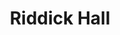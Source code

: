 ---
events:
- audio_id: sa-rwb-001
  building: Riddick Hall
  categories: riddick-hall
  description: 'State College admits two African American graduate students into the
    School of Engineering: Robert Clemons and Hardy Liston. Clemons became the college''s
    first black graduate (1957); Liston withdrew and didn''t complete his degree.'
  event_decade: '1950'
  event_id: '93'
  excerpt: State College admits two African American graduate students into the School
    of Engineering&#58; Robert Clemons and Hardy Liston. Clemons became the college's
    first black graduate (1957); Liston withdrew and didn't complete his degree.
  image id (orig): '0230556'
  image_caption: Outside Riddick Hall
  image_id: '0230556'
  image_link: https://d.lib.ncsu.edu/collections/catalog/0230556
  redirect_from: /events/2/index.html
  start_date: 9/1/1953
  title: First African American Graduate Students Admitted
  year: '1953'
- building: Riddick Hall
  categories: riddick-hall
  description: 'The first four African American undergraduates enrolled at North Carolina
    State College: Ed Carson, Manuel Crockett, Irwin Holmes, and Walter Holmes.'
  event_decade: '1950'
  event_id: '99'
  excerpt: The first four African American undergraduates enrolled at North Carolina
    State College&#58; Ed Carson, Manuel Crockett, Irwin Holmes, and Walter Holmes.
  image_type: No Image
  start_date: 1/1/1956
  title: First African American Undergraduates
  year: '1956'
lat: '35.785'
layout: post
lng: '-78.668297'
order: 23
permalink: places/riddick-hall/
place: riddick-hall
route:
  code: Ok
  routes:
  - distance: 250.791
    duration: 177.613
    geometry:
      coordinates:
      - - -78.668374
        - 35.784779
      - - -78.668563
        - 35.784822
      - - -78.668712
        - 35.784864
      - - -78.668756
        - 35.784868
      - - -78.66892
        - 35.784912
      - - -78.669014
        - 35.784956
      - - -78.668995
        - 35.785004
      - - -78.668936
        - 35.785001
      - - -78.668762
        - 35.78541
      - - -78.669474
        - 35.785602
      - - -78.669645
        - 35.785646
      - - -78.669631
        - 35.785691
      - - -78.669611
        - 35.785744
      - - -78.669997
        - 35.785841
      type: LineString
    legs:
    - admins:
      - iso_3166_1: US
        iso_3166_1_alpha3: USA
      distance: 250.791
      duration: 177.613
      steps:
      - distance: 60.265
        driving_side: right
        duration: 42.44
        geometry:
          coordinates:
          - - -78.668374
            - 35.784779
          - - -78.668563
            - 35.784822
          - - -78.668712
            - 35.784864
          - - -78.668756
            - 35.784868
          - - -78.66892
            - 35.784912
          - - -78.669014
            - 35.784956
          type: LineString
        intersections:
        - admin_index: 0
          bearings:
          - 286
          duration: 12.159
          entry:
          - true
          geometry_index: 0
          is_urban: true
          location:
          - -78.668374
          - 35.784779
          mapbox_streets_v8:
            class: service
          out: 0
          weight: 12.159
        - admin_index: 0
          bearings:
          - 106
          - 289
          duration: 9.859
          entry:
          - false
          - true
          geometry_index: 1
          in: 0
          is_urban: true
          location:
          - -78.668563
          - 35.784822
          mapbox_streets_v8:
            class: service
          out: 1
          weight: 9.859
        - admin_index: 0
          bearings:
          - 109
          - 282
          entry:
          - false
          - true
          geometry_index: 2
          in: 0
          is_urban: true
          location:
          - -78.668712
          - 35.784864
          mapbox_streets_v8:
            class: service
          out: 1
        maneuver:
          bearing_after: 286
          bearing_before: 0
          instruction: Walk west on the walkway.
          location:
          - -78.668374
          - 35.784779
          type: depart
        mode: walking
        name: ''
        weight: 42.44
      - distance: 59
        driving_side: right
        duration: 41.549
        geometry:
          coordinates:
          - - -78.669014
            - 35.784956
          - - -78.668995
            - 35.785004
          - - -78.668936
            - 35.785001
          - - -78.668762
            - 35.78541
          type: LineString
        intersections:
        - admin_index: 0
          bearings:
          - 35
          - 120
          entry:
          - true
          - false
          geometry_index: 5
          in: 1
          is_urban: true
          location:
          - -78.669014
          - 35.784956
          mapbox_streets_v8:
            class: service
          out: 0
        maneuver:
          bearing_after: 35
          bearing_before: 300
          instruction: Turn right onto the walkway.
          location:
          - -78.669014
          - 35.784956
          modifier: right
          type: turn
        mode: walking
        name: ''
        weight: 41.549
      - distance: 84
        driving_side: right
        duration: 59.155
        geometry:
          coordinates:
          - - -78.668762
            - 35.78541
          - - -78.669474
            - 35.785602
          - - -78.669645
            - 35.785646
          type: LineString
        intersections:
        - admin_index: 0
          bearings:
          - 199
          - 288
          entry:
          - false
          - true
          geometry_index: 8
          in: 0
          is_urban: true
          location:
          - -78.668762
          - 35.78541
          mapbox_streets_v8:
            class: service
          out: 1
        maneuver:
          bearing_after: 288
          bearing_before: 19
          instruction: Turn left onto the walkway.
          location:
          - -78.668762
          - 35.78541
          modifier: left
          type: turn
        mode: walking
        name: ''
        weight: 59.155
      - distance: 11
        driving_side: right
        duration: 8.746
        geometry:
          coordinates:
          - - -78.669645
            - 35.785646
          - - -78.669631
            - 35.785691
          - - -78.669611
            - 35.785744
          type: LineString
        intersections:
        - admin_index: 0
          bearings:
          - 14
          - 108
          duration: 3.521
          entry:
          - true
          - false
          geometry_index: 10
          in: 1
          is_urban: true
          location:
          - -78.669645
          - 35.785646
          mapbox_streets_v8:
            class: service
          out: 0
          weight: 3.521
        - admin_index: 0
          bearings:
          - 17
          - 194
          entry:
          - true
          - false
          geometry_index: 11
          in: 1
          is_urban: true
          location:
          - -78.669631
          - 35.785691
          mapbox_streets_v8:
            class: service
          out: 0
          turn_duration: 1
          turn_weight: 1
        maneuver:
          bearing_after: 14
          bearing_before: 288
          instruction: Turn right onto the walkway.
          location:
          - -78.669645
          - 35.785646
          modifier: right
          type: turn
        mode: walking
        name: ''
        weight: 8.746
      - distance: 36.526
        driving_side: right
        duration: 25.722
        geometry:
          coordinates:
          - - -78.669611
            - 35.785744
          - - -78.669997
            - 35.785841
          type: LineString
        intersections:
        - admin_index: 0
          bearings:
          - 197
          - 287
          entry:
          - false
          - true
          geometry_index: 12
          in: 0
          is_urban: true
          location:
          - -78.669611
          - 35.785744
          mapbox_streets_v8:
            class: service
          out: 1
        maneuver:
          bearing_after: 287
          bearing_before: 17
          instruction: Turn left onto the walkway.
          location:
          - -78.669611
          - 35.785744
          modifier: left
          type: turn
        mode: walking
        name: ''
        weight: 25.723
      - distance: 0
        driving_side: right
        duration: 0
        geometry:
          coordinates:
          - - -78.669997
            - 35.785841
          - - -78.669997
            - 35.785841
          type: LineString
        intersections:
        - admin_index: 0
          bearings:
          - 107
          entry:
          - true
          geometry_index: 13
          in: 0
          location:
          - -78.669997
          - 35.785841
        maneuver:
          bearing_after: 0
          bearing_before: 287
          instruction: Your destination is on the right.
          location:
          - -78.669997
          - 35.785841
          modifier: right
          type: arrive
        mode: walking
        name: ''
        weight: 0
      summary: ''
      weight: 177.614
    weight: 177.614
    weight_name: pedestrian
  waypoints:
  - distance: 25.603
    location:
    - -78.668374
    - 35.784779
    name: ''
  - distance: 29.92
    location:
    - -78.669997
    - 35.785841
    name: ''
title: Riddick Hall

---